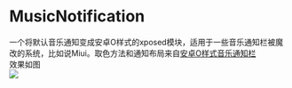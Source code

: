 ﻿# MusicNotification
一个将默认音乐通知变成安卓O样式的xposed模块，适用于一些音乐通知栏被魔改的系统，比如说Miui。取色方法和通知布局来自[安卓O样式音乐通知栏](https://github.com/Soptq/MediaNotification/tree/Coolapk)  
效果如图  
![](https://github.com/Qiwu2542284182/MusicNotification/pic.png)